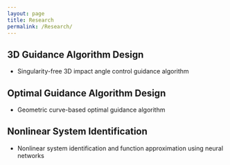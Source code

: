 ```yaml
---
layout: page
title: Research
permalink: /Research/
---
```


## 3D Guidance Algorithm Design

- Singularity-free 3D impact angle control guidance algorithm

## Optimal Guidance Algorithm Design

- Geometric curve-based optimal guidance algorithm

## Nonlinear System Identification

- Nonlinear system identification and function approximation using neural networks